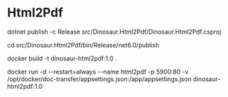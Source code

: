 # Html2Pdf



dotnet publish -c Release src/Dinosaur.Html2Pdf/Dinosaur.Html2Pdf.csproj



cd src/Dinosaur.Html2Pdf/bin/Release/net6.0/publish

docker build -t dinosaur-html2pdf:1.0 .

docker run -d --restart=always --name html2pdf -p 5900:80 -v /opt/docker/doc-transfer/appsettings.json:/app/appsettings.json dinosaur-html2pdf:1.0